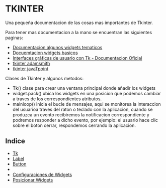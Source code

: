 # TKINTER

Una pequeña documentacion de las cosas mas importantes de Tkinter.

Para tener mas documentacion a la mano se encuentran las siguientes paginas:
* [Documentacion algunos widgets tematicos](https://docs.python.org/es/3/library/tkinter.ttk.html)
* [Docuemtacion widgets basicos](https://www.tutorialspoint.com/python/python_gui_programming.htm)
* [Interfaces gráficas de usuario con Tk - Documentacion Oficial](https://docs.python.org/es/3/library/tk.html)
* [tkinter adamsmith](https://www.adamsmith.haus/python/docs/tkinter)
* [tkinter javaTpoint](https://www.javatpoint.com/python-tkinter)


Clases de Tkinter y algunos metodos:

* Tk() clase para crear una ventana principal donde añadir los widgets
* widget.pack() ubica los widgets en una posicion que podemos cambiar a traves de los correspondientes atributos.
* mainloop() inicia el bucle de mensajes, aqui se monitorea la interaccion del usuarioa  traves del raton o teclado con la aplicacion, cuando se produzca un evento recibiremos la notificacion correspondiente y podremos responder a dicho evento, por ejemplo: el usuario hace clic sobre el boton cerrar, respondemos cerrando la aplicacion.

## Indice

* [Tk]()
* [Label]()
* [Button]()
* []()
* [Configuraciones de Widgets]()
* [Posicionar Widgets]()